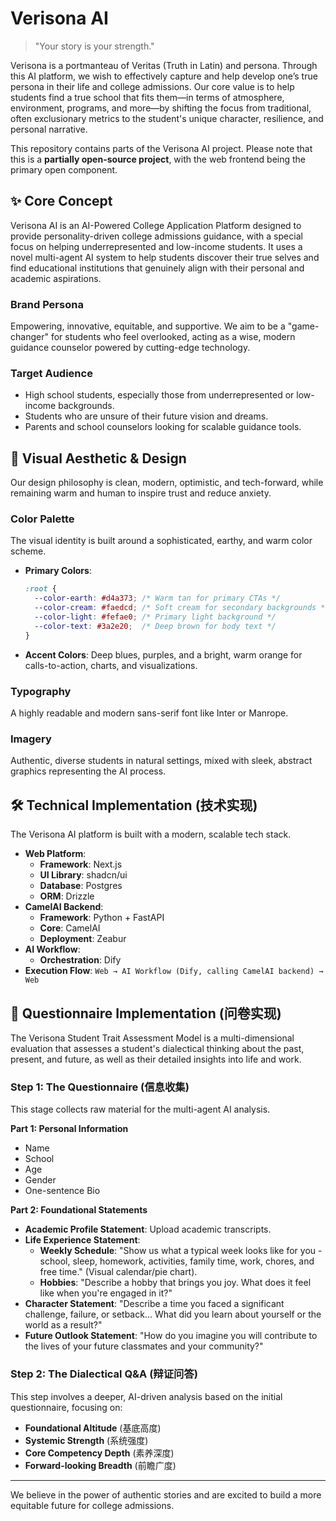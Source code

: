 # Verisona AI

> "Your story is your strength."

Verisona is a portmanteau of Veritas (Truth in Latin) and persona. Through this AI platform, we wish to effectively capture and help develop one’s true persona in their life and college admissions. Our core value is to help students find a true school that fits them—in terms of atmosphere, environment, programs, and more—by shifting the focus from traditional, often exclusionary metrics to the student's unique character, resilience, and personal narrative.

This repository contains parts of the Verisona AI project. Please note that this is a **partially open-source project**, with the web frontend being the primary open component.

## ✨ Core Concept

Verisona AI is an AI-Powered College Application Platform designed to provide personality-driven college admissions guidance, with a special focus on helping underrepresented and low-income students. It uses a novel multi-agent AI system to help students discover their true selves and find educational institutions that genuinely align with their personal and academic aspirations.

### Brand Persona
Empowering, innovative, equitable, and supportive. We aim to be a "game-changer" for students who feel overlooked, acting as a wise, modern guidance counselor powered by cutting-edge technology.

### Target Audience
- High school students, especially those from underrepresented or low-income backgrounds.
- Students who are unsure of their future vision and dreams.
- Parents and school counselors looking for scalable guidance tools.

## 🎨 Visual Aesthetic & Design

Our design philosophy is clean, modern, optimistic, and tech-forward, while remaining warm and human to inspire trust and reduce anxiety.

### Color Palette
The visual identity is built around a sophisticated, earthy, and warm color scheme.

- **Primary Colors**:
  ```css
  :root {
    --color-earth: #d4a373; /* Warm tan for primary CTAs */
    --color-cream: #faedcd; /* Soft cream for secondary backgrounds */
    --color-light: #fefae0; /* Primary light background */
    --color-text: #3a2e20;  /* Deep brown for body text */
  }
  ```
- **Accent Colors**: Deep blues, purples, and a bright, warm orange for calls-to-action, charts, and visualizations.

### Typography
A highly readable and modern sans-serif font like Inter or Manrope.

### Imagery
Authentic, diverse students in natural settings, mixed with sleek, abstract graphics representing the AI process.

## 🛠️ Technical Implementation (技术实现)

The Verisona AI platform is built with a modern, scalable tech stack.

-   **Web Platform**:
    -   **Framework**: Next.js
    -   **UI Library**: shadcn/ui
    -   **Database**: Postgres
    -   **ORM**: Drizzle
-   **CamelAI Backend**:
    -   **Framework**: Python + FastAPI
    -   **Core**: CamelAI
    -   **Deployment**: Zeabur
-   **AI Workflow**:
    -   **Orchestration**: Dify
-   **Execution Flow**:
    `Web → AI Workflow (Dify, calling CamelAI backend) → Web`

## 📝 Questionnaire Implementation (问卷实现)

The Verisona Student Trait Assessment Model is a multi-dimensional evaluation that assesses a student's dialectical thinking about the past, present, and future, as well as their detailed insights into life and work.

### Step 1: The Questionnaire (信息收集)

This stage collects raw material for the multi-agent AI analysis.

**Part 1: Personal Information**
-   Name
-   School
-   Age
-   Gender
-   One-sentence Bio

**Part 2: Foundational Statements**
-   **Academic Profile Statement**: Upload academic transcripts.
-   **Life Experience Statement**:
    -   **Weekly Schedule**: "Show us what a typical week looks like for you - school, sleep, homework, activities, family time, work, chores, and free time." (Visual calendar/pie chart).
    -   **Hobbies**: "Describe a hobby that brings you joy. What does it feel like when you're engaged in it?"
-   **Character Statement**: "Describe a time you faced a significant challenge, failure, or setback... What did you learn about yourself or the world as a result?"
-   **Future Outlook Statement**: "How do you imagine you will contribute to the lives of your future classmates and your community?"

### Step 2: The Dialectical Q&A (辩证问答)

This step involves a deeper, AI-driven analysis based on the initial questionnaire, focusing on:

-   **Foundational Altitude** (基底高度)
-   **Systemic Strength** (系统强度)
-   **Core Competency Depth** (素养深度)
-   **Forward-looking Breadth** (前瞻广度)

---

We believe in the power of authentic stories and are excited to build a more equitable future for college admissions.
